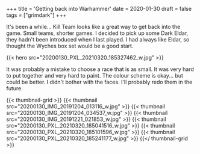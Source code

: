 +++
title = 'Getting back into Warhammer'
date = 2020-01-30
draft = false
tags = ["grimdark"]
+++

It's been a while...
Kill Team looks like a great way to get back into the game. Small teams, shorter games. 
I decided to pick up some Dark Eldar, they hadn't been introduced when I last played. 
I had always like Eldar, so thought the Wyches box set would be a good start. 

{{< hero src="20200130_PXL_20210320_185327462_w.jpg" >}}

It was probably a mistake to choose a race that is as small. It was very hard to put together and very hard to paint.
The colour scheme is okay... but could be better. I didn't bother with the faces. I'll probably redo them in the future.

{{< thumbnail-grid >}}
{{< thumbnail src="20200130_IMG_20191204_013116_w.jpg" >}}
{{< thumbnail src="20200130_IMG_20191204_034537_w.jpg" >}}
{{< thumbnail src="20200130_IMG_20191221_021853_w.jpg" >}}
{{< thumbnail src="20200130_PXL_20210320_185041516_w.jpg" >}}
{{< thumbnail src="20200130_PXL_20210320_185101596_w.jpg" >}}
{{< thumbnail src="20200130_PXL_20210320_185241177_w.jpg" >}}
{{</ thumbnail-grid >}}

